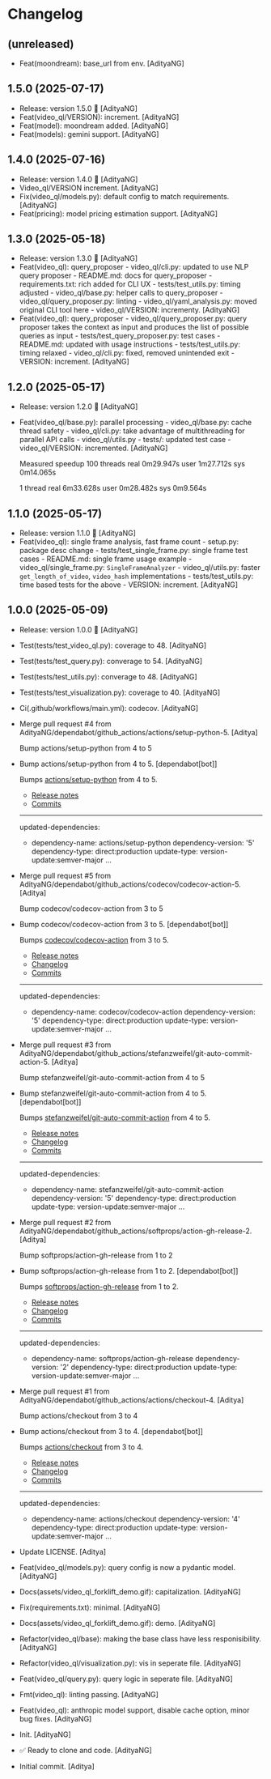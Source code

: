 Changelog
=========


(unreleased)
------------
- Feat(moondream): base_url from env. [AdityaNG]


1.5.0 (2025-07-17)
------------------
- Release: version 1.5.0 🚀 [AdityaNG]
- Feat(video_ql/VERSION): increment. [AdityaNG]
- Feat(model): moondream added. [AdityaNG]
- Feat(models): gemini support. [AdityaNG]


1.4.0 (2025-07-16)
------------------
- Release: version 1.4.0 🚀 [AdityaNG]
- Video_ql/VERSION increment. [AdityaNG]
- Fix(video_ql/models.py): default config to match requirements.
  [AdityaNG]
- Feat(pricing): model pricing estimation support. [AdityaNG]


1.3.0 (2025-05-18)
------------------
- Release: version 1.3.0 🚀 [AdityaNG]
- Feat(video_ql): query_proposer - video_ql/cli.py: updated to use NLP
  query proposer - README.md: docs for query_proposer -
  requirements.txt: rich added for CLI UX - tests/test_utils.py: timing
  adjusted - video_ql/base.py: helper calls to query_proposer -
  video_ql/query_proposer.py: linting - video_ql/yaml_analysis.py: moved
  original CLI tool here - video_ql/VERSION: incrementy. [AdityaNG]
- Feat(video_ql): query_proposer - video_ql/query_proposer.py: query
  proposer takes the context as input and produces the list of possible
  queries as input - tests/test_query_proposer.py: test cases -
  README.md: updated with usage instructions - tests/test_utils.py:
  timing relaxed - video_ql/cli.py: fixed, removed unintended exit -
  VERSION: increment. [AdityaNG]


1.2.0 (2025-05-17)
------------------
- Release: version 1.2.0 🚀 [AdityaNG]
- Feat(video_ql/base.py): parallel processing - video_ql/base.py: cache
  thread safety - video_ql/cli.py: take advantage of multithreading for
  parallel API calls - video_ql/utils.py - tests/: updated test case -
  video_ql/VERSION: incremented. [AdityaNG]

  Measured speedup
  100 threads
  real    0m29.947s
  user    1m27.712s
  sys     0m14.065s

  1 thread
  real    6m33.628s
  user    0m28.482s
  sys     0m9.564s


1.1.0 (2025-05-17)
------------------
- Release: version 1.1.0 🚀 [AdityaNG]
- Feat(video_ql): single frame analysis, fast frame count - setup.py:
  package desc change - tests/test_single_frame.py: single frame test
  cases - README.md: single frame usage example -
  video_ql/single_frame.py: `SingleFrameAnalyzer` - video_ql/utils.py:
  faster `get_length_of_video`, `video_hash` implementations -
  tests/test_utils.py: time based tests for the above - VERSION:
  increment. [AdityaNG]


1.0.0 (2025-05-09)
------------------
- Release: version 1.0.0 🚀 [AdityaNG]
- Test(tests/test_video_ql.py): coverage to 48. [AdityaNG]
- Test(tests/test_query.py): converage to 54. [AdityaNG]
- Test(tests/test_utils.py): converage to 48. [AdityaNG]
- Test(tests/test_visualization.py): coverage to 40. [AdityaNG]
- Ci(.github/workflows/main.yml): codecov. [AdityaNG]
- Merge pull request #4 from
  AdityaNG/dependabot/github_actions/actions/setup-python-5. [Aditya]

  Bump actions/setup-python from 4 to 5
- Bump actions/setup-python from 4 to 5. [dependabot[bot]]

  Bumps [actions/setup-python](https://github.com/actions/setup-python) from 4 to 5.
  - [Release notes](https://github.com/actions/setup-python/releases)
  - [Commits](https://github.com/actions/setup-python/compare/v4...v5)

  ---
  updated-dependencies:
  - dependency-name: actions/setup-python
    dependency-version: '5'
    dependency-type: direct:production
    update-type: version-update:semver-major
  ...
- Merge pull request #5 from
  AdityaNG/dependabot/github_actions/codecov/codecov-action-5. [Aditya]

  Bump codecov/codecov-action from 3 to 5
- Bump codecov/codecov-action from 3 to 5. [dependabot[bot]]

  Bumps [codecov/codecov-action](https://github.com/codecov/codecov-action) from 3 to 5.
  - [Release notes](https://github.com/codecov/codecov-action/releases)
  - [Changelog](https://github.com/codecov/codecov-action/blob/main/CHANGELOG.md)
  - [Commits](https://github.com/codecov/codecov-action/compare/v3...v5)

  ---
  updated-dependencies:
  - dependency-name: codecov/codecov-action
    dependency-version: '5'
    dependency-type: direct:production
    update-type: version-update:semver-major
  ...
- Merge pull request #3 from
  AdityaNG/dependabot/github_actions/stefanzweifel/git-auto-commit-
  action-5. [Aditya]

  Bump stefanzweifel/git-auto-commit-action from 4 to 5
- Bump stefanzweifel/git-auto-commit-action from 4 to 5.
  [dependabot[bot]]

  Bumps [stefanzweifel/git-auto-commit-action](https://github.com/stefanzweifel/git-auto-commit-action) from 4 to 5.
  - [Release notes](https://github.com/stefanzweifel/git-auto-commit-action/releases)
  - [Changelog](https://github.com/stefanzweifel/git-auto-commit-action/blob/master/CHANGELOG.md)
  - [Commits](https://github.com/stefanzweifel/git-auto-commit-action/compare/v4...v5)

  ---
  updated-dependencies:
  - dependency-name: stefanzweifel/git-auto-commit-action
    dependency-version: '5'
    dependency-type: direct:production
    update-type: version-update:semver-major
  ...
- Merge pull request #2 from
  AdityaNG/dependabot/github_actions/softprops/action-gh-release-2.
  [Aditya]

  Bump softprops/action-gh-release from 1 to 2
- Bump softprops/action-gh-release from 1 to 2. [dependabot[bot]]

  Bumps [softprops/action-gh-release](https://github.com/softprops/action-gh-release) from 1 to 2.
  - [Release notes](https://github.com/softprops/action-gh-release/releases)
  - [Changelog](https://github.com/softprops/action-gh-release/blob/master/CHANGELOG.md)
  - [Commits](https://github.com/softprops/action-gh-release/compare/v1...v2)

  ---
  updated-dependencies:
  - dependency-name: softprops/action-gh-release
    dependency-version: '2'
    dependency-type: direct:production
    update-type: version-update:semver-major
  ...
- Merge pull request #1 from
  AdityaNG/dependabot/github_actions/actions/checkout-4. [Aditya]

  Bump actions/checkout from 3 to 4
- Bump actions/checkout from 3 to 4. [dependabot[bot]]

  Bumps [actions/checkout](https://github.com/actions/checkout) from 3 to 4.
  - [Release notes](https://github.com/actions/checkout/releases)
  - [Changelog](https://github.com/actions/checkout/blob/main/CHANGELOG.md)
  - [Commits](https://github.com/actions/checkout/compare/v3...v4)

  ---
  updated-dependencies:
  - dependency-name: actions/checkout
    dependency-version: '4'
    dependency-type: direct:production
    update-type: version-update:semver-major
  ...
- Update LICENSE. [Aditya]
- Feat(video_ql/models.py): query config is now a pydantic model.
  [AdityaNG]
- Docs(assets/video_ql_forklift_demo.gif): capitalization. [AdityaNG]
- Fix(requirements.txt): minimal. [AdityaNG]
- Docs(assets/video_ql_forklift_demo.gif): demo. [AdityaNG]
- Refactor(video_ql/base): making the base class have less
  responisibility. [AdityaNG]
- Refactor(video_ql/visualization.py): vis in seperate file. [AdityaNG]
- Feat(video_ql/query.py): query logic in seperate file. [AdityaNG]
- Fmt(video_ql): linting passing. [AdityaNG]
- Feat(video_ql): anthropic model support, disable cache option, minor
  bug fixes. [AdityaNG]
- Init. [AdityaNG]
- ✅ Ready to clone and code. [AdityaNG]
- Initial commit. [Aditya]


